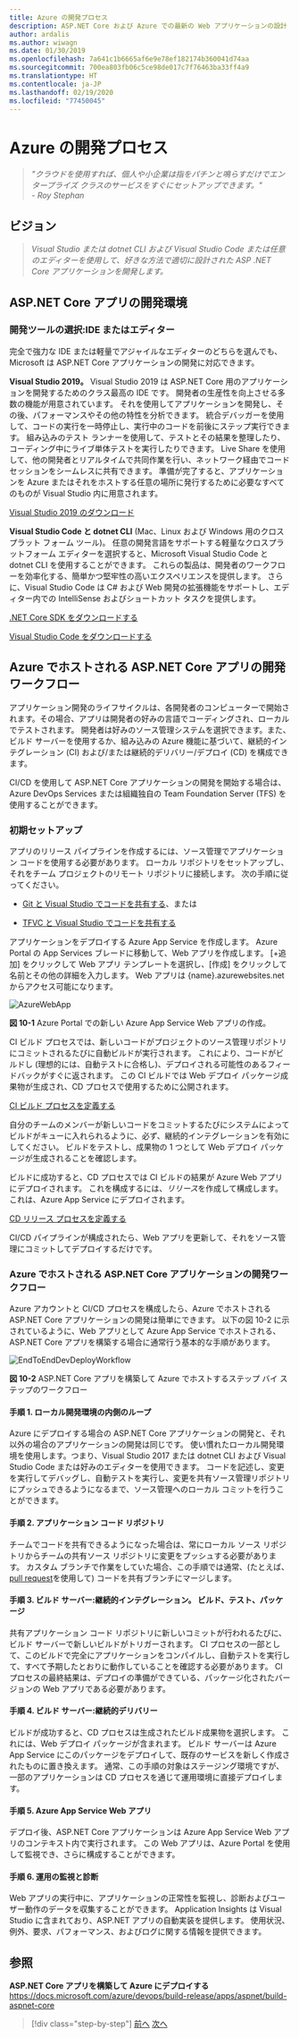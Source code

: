 ```yaml
---
title: Azure の開発プロセス
description: ASP.NET Core および Azure での最新の Web アプリケーションの設計 | Azure の開発プロセス
author: ardalis
ms.author: wiwagn
ms.date: 01/30/2019
ms.openlocfilehash: 7a641c1b6665af6e9e78ef182174b360041d74aa
ms.sourcegitcommit: 700ea803fb06c5ce98de017c7f76463ba33ff4a9
ms.translationtype: HT
ms.contentlocale: ja-JP
ms.lasthandoff: 02/19/2020
ms.locfileid: "77450045"
---
```

# <a name="development-process-for-azure"></a>Azure の開発プロセス

> _"クラウドを使用すれば、個人や小企業は指をパチンと鳴らすだけでエンタープライズ クラスのサービスをすぐにセットアップできます。"_  
> _- Roy Stephan_

## <a name="vision"></a>ビジョン

> *Visual Studio または dotnet CLI および Visual Studio Code または任意のエディターを使用して、好きな方法で適切に設計された ASP .NET Core アプリケーションを開発します。*

## <a name="development-environment-for-aspnet-core-apps"></a>ASP.NET Core アプリの開発環境

### <a name="development-tools-choices-ide-or-editor"></a>開発ツールの選択:IDE またはエディター

完全で強力な IDE または軽量でアジャイルなエディターのどちらを選んでも、Microsoft は ASP.NET Core アプリケーションの開発に対応できます。

**Visual Studio 2019。** Visual Studio 2019 は ASP.NET Core 用のアプリケーションを開発するためのクラス最高の IDE です。 開発者の生産性を向上させる多数の機能が用意されています。 それを使用してアプリケーションを開発し、その後、パフォーマンスやその他の特性を分析できます。 統合デバッガーを使用して、コードの実行を一時停止し、実行中のコードを前後にステップ実行できます。 組み込みのテスト ランナーを使用して、テストとその結果を整理したり、コーディング中にライブ単体テストを実行したりできます。 Live Share を使用して、他の開発者とリアルタイムで共同作業を行い、ネットワーク経由でコード セッションをシームレスに共有できます。 準備が完了すると、アプリケーションを Azure またはそれをホストする任意の場所に発行するために必要なすべてのものが Visual Studio 内に用意されます。

[Visual Studio 2019 のダウンロード](https://aka.ms/vsdownload?utm_source=mscom&utm_campaign=msdocs)

**Visual Studio Code と dotnet CLI** (Mac、Linux および Windows 用のクロスプラット フォーム ツール)。 任意の開発言語をサポートする軽量なクロスプラットフォーム エディターを選択すると、Microsoft Visual Studio Code と dotnet CLI を使用することができます。 これらの製品は、開発者のワークフローを効率化する、簡単かつ堅牢性の高いエクスペリエンスを提供します。 さらに、Visual Studio Code は C\# および Web 開発の拡張機能をサポートし、エディター内での IntelliSense およびショートカット タスクを提供します。

[.NET Core SDK をダウンロードする](https://dotnet.microsoft.com/download)

[Visual Studio Code をダウンロードする](https://code.visualstudio.com/download)

## <a name="development-workflow-for-azure-hosted-aspnet-core-apps"></a>Azure でホストされる ASP.NET Core アプリの開発ワークフロー

アプリケーション開発のライフサイクルは、各開発者のコンピューターで開始されます。その場合、アプリは開発者の好みの言語でコーディングされ、ローカルでテストされます。 開発者は好みのソース管理システムを選択できます。また、ビルド サーバーを使用するか、組み込みの Azure 機能に基づいて、継続的インテグレーション (CI) および/または継続的デリバリー/デプロイ (CD) を構成できます。

CI/CD を使用して ASP.NET Core アプリケーションの開発を開始する場合は、Azure DevOps Services または組織独自の Team Foundation Server (TFS) を使用することができます。

### <a name="initial-setup"></a>初期セットアップ

アプリのリリース パイプラインを作成するには、ソース管理でアプリケーション コードを使用する必要があります。 ローカル リポジトリをセットアップし、それをチーム プロジェクトのリモート リポジトリに接続します。 次の手順に従ってください。

- [Git と Visual Studio でコードを共有する](https://docs.microsoft.com/azure/devops/git/share-your-code-in-git-vs)、または

- [TFVC と Visual Studio でコードを共有する](https://docs.microsoft.com/azure/devops/tfvc/share-your-code-in-tfvc-vs)

アプリケーションをデプロイする Azure App Service を作成します。 Azure Portal の App Services ブレードに移動して、Web アプリを作成します。 [+追加] をクリックして Web アプリ テンプレートを選択し、[作成] をクリックして名前とその他の詳細を入力します。 Web アプリは {name}.azurewebsites.net からアクセス可能になります。

![AzureWebApp](./media/image10-2.png)

**図 10-1** Azure Portal での新しい Azure App Service Web アプリの作成。

CI ビルド プロセスでは、新しいコードがプロジェクトのソース管理リポジトリにコミットされるたびに自動ビルドが実行されます。 これにより、コードがビルドし (理想的には、自動テストに合格し)、デプロイされる可能性のあるフィードバックがすぐに返されます。 この CI ビルドでは Web デプロイ パッケージ成果物が生成され、CD プロセスで使用するために公開されます。

[CI ビルド プロセスを定義する](https://docs.microsoft.com/azure/devops/build-release/apps/aspnet/build-aspnet-core#ci)

自分のチームのメンバーが新しいコードをコミットするたびにシステムによってビルドがキューに入れられるように、必ず、継続的インテグレーションを有効にしてください。 ビルドをテストし、成果物の 1 つとして Web デプロイ パッケージが生成されることを確認します。

ビルドに成功すると、CD プロセスでは CI ビルドの結果が Azure Web アプリにデプロイされます。 これを構成するには、*リリース*を作成して構成します。これは、Azure App Service にデプロイされます。

[CD リリース プロセスを定義する](https://docs.microsoft.com/azure/devops/build-release/apps/aspnet/build-aspnet-core#cd)

CI/CD パイプラインが構成されたら、Web アプリを更新して、それをソース管理にコミットしてデプロイするだけです。

### <a name="workflow-for-developing-azure-hosted-aspnet-core-applications"></a>Azure でホストされる ASP.NET Core アプリケーションの開発ワークフロー

Azure アカウントと CI/CD プロセスを構成したら、Azure でホストされる ASP.NET Core アプリケーションの開発は簡単にできます。 以下の図 10-2 に示されているように、Web アプリとして Azure App Service でホストされる、ASP.NET Core アプリを構築する場合に通常行う基本的な手順があります。

![EndToEndDevDeployWorkflow](./media/image10-3.png)

**図 10-2** ASP.NET Core アプリを構築して Azure でホストするステップ バイ ステップのワークフロー

#### <a name="step-1-local-dev-environment-inner-loop"></a>手順 1. ローカル開発環境の内側のループ

Azure にデプロイする場合の ASP.NET Core アプリケーションの開発と、それ以外の場合のアプリケーションの開発は同じです。 使い慣れたローカル開発環境を使用します。つまり、Visual Studio 2017 または dotnet CLI および Visual Studio Code または好みのエディターを使用できます。 コードを記述し、変更を実行してデバッグし、自動テストを実行し、変更を共有ソース管理リポジトリにプッシュできるようになるまで、ソース管理へのローカル コミットを行うことができます。

#### <a name="step-2-application-code-repository"></a>手順 2. アプリケーション コード リポジトリ

チームでコードを共有できるようになった場合は、常にローカル ソース リポジトリからチームの共有ソース リポジトリに変更をプッシュする必要があります。 カスタム ブランチで作業をしていた場合、この手順では通常、(たとえば、[pull request](https://docs.microsoft.com/azure/devops/git/pull-requests)を使用して) コードを共有ブランチにマージします。

#### <a name="step-3-build-server-continuous-integration-build-test-package"></a>手順 3. ビルド サーバー:継続的インテグレーション。 ビルド、テスト、パッケージ

共有アプリケーション コード リポジトリに新しいコミットが行われるたびに、ビルド サーバーで新しいビルドがトリガーされます。 CI プロセスの一部として、このビルドで完全にアプリケーションをコンパイルし、自動テストを実行して、すべて予期したとおりに動作していることを確認する必要があります。 CI プロセスの最終結果は、デプロイの準備ができている、パッケージ化されたバージョンの Web アプリである必要があります。

#### <a name="step-4-build-server-continuous-delivery"></a>手順 4. ビルド サーバー:継続的デリバリー

ビルドが成功すると、CD プロセスは生成されたビルド成果物を選択します。 これには、Web デプロイ パッケージが含まれます。 ビルド サーバーは Azure App Service にこのパッケージをデプロイして、既存のサービスを新しく作成されたものに置き換えます。 通常、この手順の対象はステージング環境ですが、一部のアプリケーションは CD プロセスを通じて運用環境に直接デプロイします。

#### <a name="step-5-azure-app-service-web-app"></a>手順 5. Azure App Service Web アプリ

デプロイ後、ASP.NET Core アプリケーションは Azure App Service Web アプリのコンテキスト内で実行されます。 この Web アプリは、Azure Portal を使用して監視でき、さらに構成することができます。

#### <a name="step-6-production-monitoring-and-diagnostics"></a>手順 6. 運用の監視と診断

Web アプリの実行中に、アプリケーションの正常性を監視し、診断およびユーザー動作のデータを収集することができます。 Application Insights は Visual Studio に含まれており、ASP.NET アプリの自動実装を提供します。 使用状況、例外、要求、パフォーマンス、およびログに関する情報を提供できます。

## <a name="references"></a>参照

**ASP.NET Core アプリを構築して Azure にデプロイする**  
<https://docs.microsoft.com/azure/devops/build-release/apps/aspnet/build-aspnet-core>

>[!div class="step-by-step"]
>[前へ](test-asp-net-core-mvc-apps.md)
>[次へ](azure-hosting-recommendations-for-asp-net-web-apps.md)
